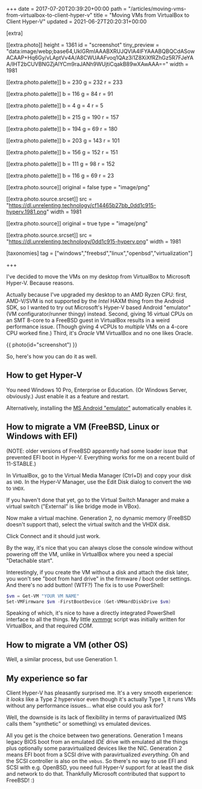 +++
date = 2017-07-20T20:39:20+00:00
path = "/articles/moving-vms-from-virtualbox-to-client-hyper-v"
title = "Moving VMs from VirtualBox to Client Hyper-V"
updated = 2021-06-27T20:20:31+00:00

[extra]

[[extra.photo]]
height = 1361
id = "screenshot"
tiny_preview = "data:image/webp;base64,UklGRmIAAABXRUJQVlA4IFYAAABQBQCdASowACAAP+Hq6Gy/vLAptVv4A/A8CWUAAFvoq1QAz3i1Z8XiXfRZhGz5R7FJeYAA/lHT2bCUVBNGZjAIYCm9raJANh9WUjtiCqakB89wXAwAAA=="
width = 1981

[[extra.photo.palette]]
b = 230
g = 232
r = 233

[[extra.photo.palette]]
b = 116
g = 84
r = 91

[[extra.photo.palette]]
b = 4
g = 4
r = 5

[[extra.photo.palette]]
b = 215
g = 190
r = 157

[[extra.photo.palette]]
b = 194
g = 69
r = 180

[[extra.photo.palette]]
b = 203
g = 143
r = 101

[[extra.photo.palette]]
b = 156
g = 152
r = 151

[[extra.photo.palette]]
b = 111
g = 98
r = 152

[[extra.photo.palette]]
b = 116
g = 69
r = 23

[[extra.photo.source]]
original = false
type = "image/png"

[[extra.photo.source.srcset]]
src = "https://dl.unrelenting.technology/cf14465b27bb_0dd1c915-hyperv.1981.png"
width = 1981

[[extra.photo.source]]
original = true
type = "image/png"

[[extra.photo.source.srcset]]
src = "https://dl.unrelenting.technology/0dd1c915-hyperv.png"
width = 1981

[taxonomies]
tag = ["windows","freebsd","linux","openbsd","virtualization"]

+++

I've decided to move the VMs on my desktop from VirtualBox to Microsoft Hyper-V.
Because reasons.

Actually because I've upgraded my desktop to an AMD Ryzen CPU: first, AMD-V/SVM is not supported by the *Intel* HAXM thing from the Android SDK, so I wanted to try out Microsoft's Hyper-V based Android "emulator" (VM configurator/runner thingy) instead.
Second, giving 16 virtual CPUs on an SMT 8-core to a FreeBSD guest in VirtualBox results in a weird performance issue.
(Though giving 4 vCPUs to *multiple* VMs on a 4-core CPU worked fine.)
Third, it's *Oracle* VM VirtualBox and no one likes Oracle.

{{ photo(id="screenshot") }}

So, here's how you can do it as well.

## How to get Hyper-V

You need Windows 10 Pro, Enterprise or Education.
(Or Windows Server, obviously.)
Just enable it as a feature and restart.

Alternatively, installing the [MS Android "emulator"](https://www.visualstudio.com/vs/msft-android-emulator/) automatically enables it.

## How to migrate a VM (FreeBSD, Linux or Windows with EFI)

(NOTE: older versions of FreeBSD apparently had some loader issue that prevented EFI boot in Hyper-V. Everything works for me on a recent build of 11-STABLE.)

In VirtualBox, go to the Virtual Media Manager (Ctrl+D) and copy your disk as `VHD`.
In the Hyper-V Manager, use the Edit Disk dialog to convert the `VHD` to `VHDX`.

If you haven't done that yet, go to the Virtual Switch Manager and make a virtual switch ("External" is like bridge mode in VBox).

Now make a virtual machine.
Generation 2, no dynamic memory (FreeBSD doesn't support that), select the virtual switch and the VHDX disk.

Click Connect and it should just work.

By the way, it's nice that you can always close the console window without powering off the VM, unlike in VirtualBox where you need a special "Detachable start".

Interestingly, if you create the VM without a disk and attach the disk later, you won't see "boot from hard drive" in the firmware / boot order settings.
And there's no add button! (WTF?)
The fix is to use PowerShell:

```powershell
$vm = Get-VM "YOUR VM NAME"
Set-VMFirmware $vm -FirstBootDevice (Get-VMHardDiskDrive $vm)
```

Speaking of which, it's nice to have a directly integrated PowerShell interface to all the things.
My little [xvmmgr](https://github.com/myfreeweb/xvmmgr) script was initially written for VirtualBox, and that required *COM*.

## How to migrate a VM (other OS)

Well, a similar process, but use Generation 1.

## My experience so far

Client Hyper-V has pleasantly surprised me.
It's a very smooth experience: it *looks* like a Type 2 hypervisor even though it's actually Type 1, it runs VMs without any performance issues… what else could you ask for?

Well, the downside is its lack of flexibility in terms of paravirtualized (MS calls them "synthetic" or something) vs emulated devices.

All you get is the choice between two generations.
Generation 1 means legacy BIOS boot from an emulated *IDE* drive with emulated all the things plus optionally some paravirtualized devices like the NIC.
Generation 2 means EFI boot from a SCSI drive with paravirtualized *everything*.
Oh and the SCSI controller is also on the `vmbus`.
So there's no way to use EFI and SCSI with e.g. OpenBSD, you need full Hyper-V support for at least the disk and network to do that.
Thankfully Microsoft contributed that support to FreeBSD! :)